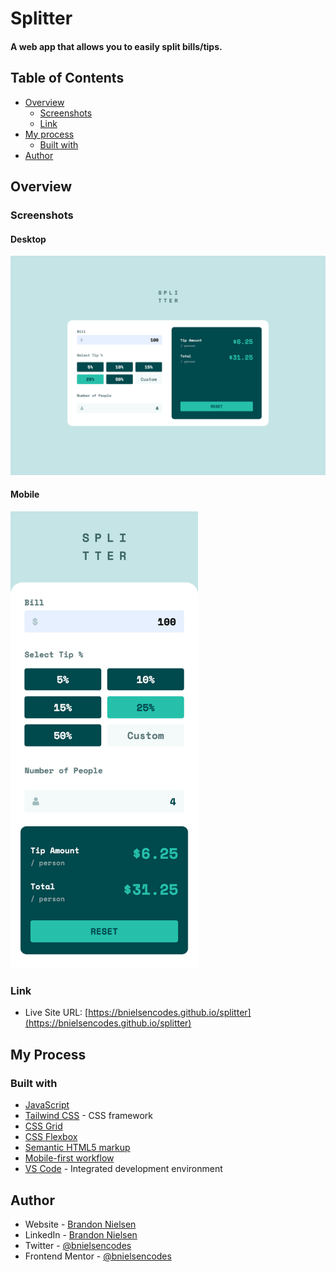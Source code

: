 # Splitter

#### A web app that allows you to easily split bills/tips.

## Table of Contents

- [Overview](#overview)
  - [Screenshots](#screenshots)
  - [Link](#link)
- [My process](#my-process)
  - [Built with](#built-with)
- [Author](#author)

## Overview

### Screenshots

#### Desktop

![screenshot of Splitter tip calculator desktop website](assets/images/screenshots/Splitter.png)

#### Mobile

<img src="assets/images/screenshots/Splitter_Mobile.png" alt="screenshot of Splitter tip calculator mobile website" width="300">

### Link

- Live Site URL: [https://bnielsencodes.github.io/splitter](https://bnielsencodes.github.io/splitter)

## My Process

### Built with

- [JavaScript](https://developer.mozilla.org/en-US/docs/Web/JavaScript)
- [Tailwind CSS](https://tailwindcss.com) - CSS framework
- [CSS Grid](https://developer.mozilla.org/en-US/docs/Web/CSS/CSS_grid_layout)
- [CSS Flexbox](https://developer.mozilla.org/en-US/docs/Learn/CSS/CSS_layout/Flexbox)
- [Semantic HTML5 markup](https://www.w3schools.com/html/html5_semantic_elements.asp)
- [Mobile-first workflow](https://developer.mozilla.org/en-US/docs/Learn/CSS/CSS_layout/Responsive_Design)
- [VS Code](https://code.visualstudio.com/) - Integrated development environment

## Author

- Website - [Brandon Nielsen](https://www.bnielsen.dev)
- LinkedIn - [Brandon Nielsen](https://www.linkedin.com/in/bnielsencodes)
- Twitter - [@bnielsencodes](https://twitter.com/bnielsencodes)
- Frontend Mentor - [@bnielsencodes](https://www.frontendmentor.io/profile/bnielsencodes)
